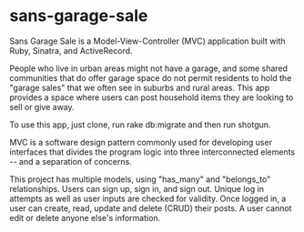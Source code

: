 # sans-garage-sale

Sans Garage Sale is a Model-View-Controller (MVC) application built with Ruby, Sinatra, and ActiveRecord.

People who live in urban areas might not have a garage, and some shared communities that do offer garage space do not permit residents to hold the "garage sales" that we often see in suburbs and rural areas. This app provides a space where users can post household items they are looking to sell or give away.

To use this app, just clone, run rake db:migrate and then run shotgun.

MVC is a software design pattern commonly used for developing user interfaces that divides the program logic into three interconnected elements -- and a separation of concerns.

This project has multiple models, using "has_many" and "belongs_to" relationships. Users can sign up, sign in, and sign out. Unique log in attempts as well as user inputs are checked for validity. Once logged in, a user can create, read, update and delete (CRUD) their posts. A user cannot edit or delete anyone else's information.